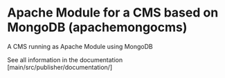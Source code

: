 # Apache Module for a CMS based on MongoDB (apachemongocms)
A CMS running as Apache Module using MongoDB

See all information in the documentation [main/src/publisher/documentation/]


